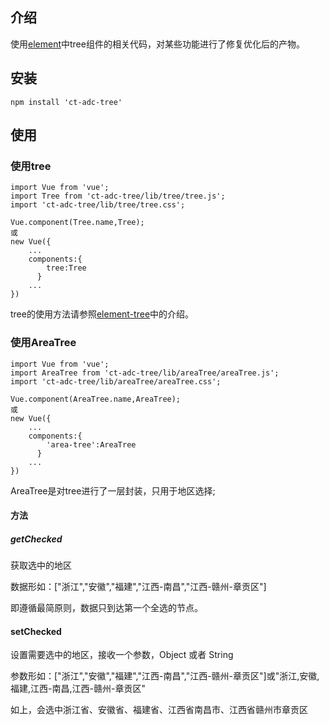 ## 介绍

使用[element](https://github.com/ElemeFE/element)中tree组件的相关代码，对某些功能进行了修复优化后的产物。

## 安装

```
npm install 'ct-adc-tree'
```

## 使用

### 使用tree

```
import Vue from 'vue';
import Tree from 'ct-adc-tree/lib/tree/tree.js';
import 'ct-adc-tree/lib/tree/tree.css';

Vue.component(Tree.name,Tree);
或
new Vue({
    ...
    components:{
        tree:Tree
      }
    ...
})
```

tree的使用方法请参照[element-tree](http://localhost:8085/#/zh-CN/component/tree)中的介绍。

### 使用AreaTree

```
import Vue from 'vue';
import AreaTree from 'ct-adc-tree/lib/areaTree/areaTree.js';
import 'ct-adc-tree/lib/areaTree/areaTree.css';

Vue.component(AreaTree.name,AreaTree);
或
new Vue({
    ...
    components:{
        'area-tree':AreaTree
      }
    ...
})
```

AreaTree是对tree进行了一层封装，只用于地区选择;

#### 方法

##### getChecked

获取选中的地区

数据形如：["浙江","安徽","福建","江西-南昌","江西-赣州-章贡区"]

即遵循最简原则，数据只到达第一个全选的节点。

#### setChecked

设置需要选中的地区，接收一个参数，Object 或者 String

参数形如：["浙江","安徽","福建","江西-南昌","江西-赣州-章贡区"]或"浙江,安徽,福建,江西-南昌,江西-赣州-章贡区"

如上，会选中浙江省、安徽省、福建省、江西省南昌市、江西省赣州市章贡区
